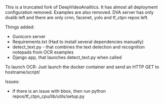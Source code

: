 This is a truncated fork of DeepVideoAnalitics.
It has almost all deployment configuration removed.
Examples are also removed.
DVA server has only dvalib left and there are only crnn, facenet, yolo and tf_ctpn repos left.

Things added:
- Gunicorn server
- Requirements.txt (Had to install several dependencies manually)
- detect_text.py - that combines the text detection and recognition notepads from OCR examples
- Django app, that launches detect_text.py when called

To launch OCR:
Just launch the docker container and send an HTTP GET to hostname/script/

Issues:
- If there is an issue with bbox, then run python repos/tf_ctpn_cpu/lib/utils/setup.py
